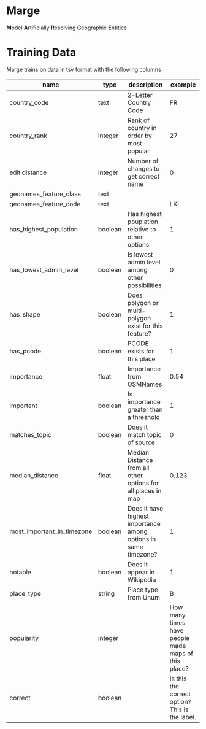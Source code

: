 # Marge
**M**odel **A**rtificially **R**esolving **G**eographic **E**ntities 

# Training Data
Marge trains on data in tsv format with the following columns

| name                         | type    | description | example  |
| ---------------------------- | ------- | ----------- | ---------|
| country_code                 | text    | 2-Letter Country Code | FR |
| country_rank                 | integer |Rank of country in order by most popular | 27 |
| edit distance                | integer | Number of changes to get correct name | 0 |
| geonames_feature_class       | text    | | |
| geonames_feature_code        | text    | | LKI |
| has_highest_population       | boolean | Has highest pouplation relative to other options | 1 |
| has_lowest_admin_level       | boolean | Is lowest admin level among other possibilities | 0 |
| has_shape                    | boolean | Does polygon or multi-polygon exist for this feature? | 1 |
| has_pcode                    | boolean | PCODE exists for this place | 1 |
| importance                   | float   | Importance from OSMNames | 0.54 |
| important                    | boolean | Is importance greater than a threshold | 1 |
| matches_topic                | boolean | Does it match topic of source | 0 |
| median_distance              | float   | Median Distance from all other options for all places in map | 0.123 |
| most_important_in_timezone   | boolean | Does it have highest importance among options in same timezone? | 1 |
| notable                      | boolean | Does it appear in Wikipedia | 1 |
| place_type                   | string  | Place type from Unum | B |
| popularity                   | integer | | How many times have people made maps of this place? | 123 |
| correct                      | boolean | | Is this the correct option? This is the label. | 1 |
